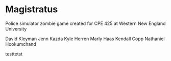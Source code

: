 # Magistratus
Police simulator zombie game created for CPE 425 at Western New England University

David Kleyman
Jenn Kazda
Kyle Herren
Marly Haas
Kendall Copp
Nathaniel Hookumchand

testtetst

